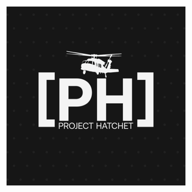 <p align="center">
    <img src="https://github.com/Project-Hatchet/developers_hub/blob/main/media/logos/ProjectHatchetBlk.png" width="480">
</p>
